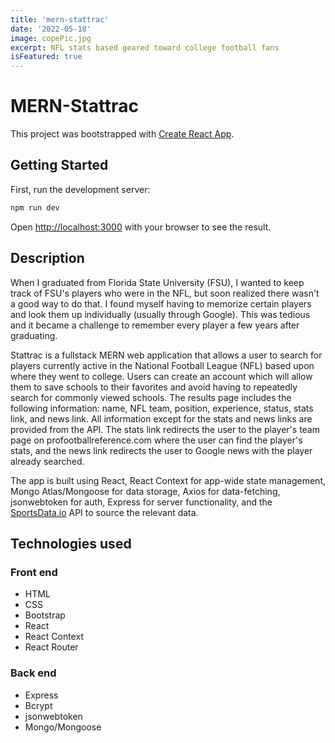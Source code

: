```yaml
---
title: 'mern-stattrac'
date: '2022-05-18'
image: copePic.jpg
excerpt: NFL stats based geared toward college football fans
isFeatured: true
---
```


# MERN-Stattrac

This project was bootstrapped with [Create React App](https://github.com/facebook/create-react-app).

## Getting Started

First, run the development server:

```bash
npm run dev
```

Open [http://localhost:3000](http://localhost:3000) with your browser to see the result.

## Description

When I graduated from Florida State University (FSU), I wanted to keep track of FSU's players who were in the NFL, but soon realized there wasn't a good way to do that. I found myself having to memorize certain players and look them up individually (usually through Google). This was tedious and it became a challenge to remember every player a few years after graduating. 

Stattrac is a fullstack MERN web application that allows a user to search for players currently active in the National Football League (NFL) based upon where they went to college. Users can create an account which will allow them to save schools to their favorites and avoid having to repeatedly search for commonly viewed schools. The results page includes the following information: name, NFL team, position, experience, status, stats link, and news link. All information except for the stats and news links are provided from the API. The stats link redirects the user to the player's team page on profootballreference.com where the user can find the player's stats, and the news link redirects the user to Google news with the player already searched.

The app is built using React, React Context for app-wide state management, Mongo Atlas/Mongoose for data storage, Axios for data-fetching, jsonwebtoken for auth, Express for server functionality, and the [SportsData.io](https://sportsdata.io/) API to source the relevant data.

## Technologies used

### Front end
- HTML
- CSS
- Bootstrap
- React
- React Context
- React Router
 
### Back end
- Express
- Bcrypt
- jsonwebtoken
- Mongo/Mongoose